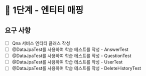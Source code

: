 # 🚀 1단계 - 엔티티 매핑

## 요구 사항
- [ ] Qna 서비스 엔티티 클래스 작성
- [ ] @DataJpaTest를 사용하여 학습 테스트를 작성 - AnswerTest
- [ ] @DataJpaTest를 사용하여 학습 테스트를 작성 - QuestionTest
- [ ] @DataJpaTest를 사용하여 학습 테스트를 작성 - UserTest
- [ ] @DataJpaTest를 사용하여 학습 테스트를 작성 - DeleteHistoryTest
